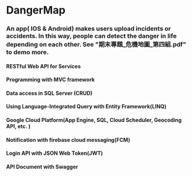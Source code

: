 # DangerMap
### An app( IOS & Android) makes users upload incidents or accidents. In this way, people can detect the danger in life depending on each other. See "期末專題_危機地圖_第四組.pdf" to demo more.

#### RESTful Web API for Services
#### Programming with MVC framework
#### Data access in SQL Server (CRUD)
#### Using Language-Integrated Query with Entity Framework(LINQ)
#### Google Cloud Platform(App Engine, SQL, Cloud Scheduler, Geocoding API, etc. )
#### Notification with firebase cloud messaging(FCM)
#### Login API with JSON Web Token(JWT)
#### API Document with Swagger

